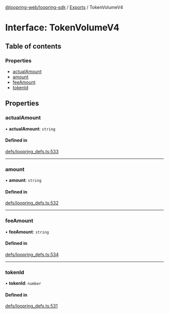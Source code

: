 [@loopring-web/loopring-sdk](../README.md) / [Exports](../modules.md) / TokenVolumeV4

# Interface: TokenVolumeV4

## Table of contents

### Properties

- [actualAmount](TokenVolumeV4.md#actualamount)
- [amount](TokenVolumeV4.md#amount)
- [feeAmount](TokenVolumeV4.md#feeamount)
- [tokenId](TokenVolumeV4.md#tokenid)

## Properties

### actualAmount

• **actualAmount**: `string`

#### Defined in

[defs/loopring_defs.ts:533](https://github.com/Loopring/loopring_sdk/blob/532648f/src/defs/loopring_defs.ts#L533)

___

### amount

• **amount**: `string`

#### Defined in

[defs/loopring_defs.ts:532](https://github.com/Loopring/loopring_sdk/blob/532648f/src/defs/loopring_defs.ts#L532)

___

### feeAmount

• **feeAmount**: `string`

#### Defined in

[defs/loopring_defs.ts:534](https://github.com/Loopring/loopring_sdk/blob/532648f/src/defs/loopring_defs.ts#L534)

___

### tokenId

• **tokenId**: `number`

#### Defined in

[defs/loopring_defs.ts:531](https://github.com/Loopring/loopring_sdk/blob/532648f/src/defs/loopring_defs.ts#L531)
